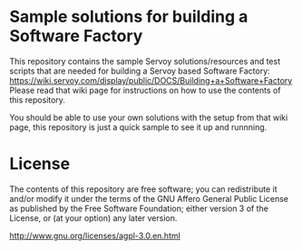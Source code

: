 # Sample solutions for building a Software Factory

This repository contains the sample Servoy solutions/resources and test scripts that are needed for building a Servoy based Software Factory: https://wiki.servoy.com/display/public/DOCS/Building+a+Software+Factory
Please read that wiki page for instructions on how to use the contents of this repository.

You should be able to use your own solutions with the setup from that wiki page, this repository is just a quick sample to see it up and runnning.

# License

The contents of this repository are free software; you can redistribute it and/or modify it under the terms of the GNU Affero General Public License as published by the Free
Software Foundation; either version 3 of the License, or (at your option) any later version.

http://www.gnu.org/licenses/agpl-3.0.en.html

